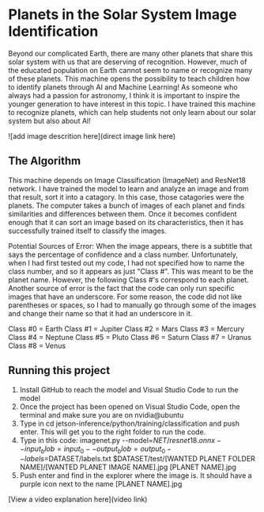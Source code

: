 # Planets in the Solar System Image Identification

 Beyond our complicated Earth, there are many other planets that share this solar system with us that are deserving of recognition. However, much of the educated population on Earth cannot seem to name or recognize many of these planets. This machine opens the possibility to teach children how to identify planets through AI and Machine Learning! As someone who always had a passion for astronomy, I think it is important to inspire the younger generation to have interest in this topic. I have trained this machine to recognize planets, which can help students not only learn about our solar system but also about AI!

![add image descrition here](direct image link here)

## The Algorithm

This machine depends on Image Classification (ImageNet) and ResNet18 network. I have trained the model to learn and analyze an image and from that result, sort it into a catagory. In this case, those catagories were the planets. The computer takes a bunch of images of each planet and finds similarities and differences between them. Once it becomes confident enough that it can sort an image based on its characteristics, then it has successfully trained itself to classify the images.

Potential Sources of Error: When the image appears, there is a subtitle that says the percentage of confidence and a class number. Unfortunately, when I had first tested out my code, I had not specified how to name the class number, and so it appears as just "Class #". This was meant to be the planet name. However, the following Class #'s correspond to each planet. Another source of error is the fact that the code can only run specific images that have an underscore. For some reason, the code did not like parentheses or spaces, so I had to manually go through some of the images and change their name so that it had an underscore in it.

Class #0 = Earth
Class #1 = Jupiter
Class #2 = Mars
Class #3 = Mercury
Class #4 = Neptune
Class #5 = Pluto
Class #6 = Saturn
Class #7 = Uranus
Class #8 = Venus


## Running this project

1. Install GitHub to reach the model and Visual Studio Code to run the model
2. Once the project has been opened on Visual Studio Code, open the terminal and make sure you are on nvidia@ubuntu
3. Type in cd jetson-inference/python/training/classification and push enter. This will get you to the right folder to run the code.
4. Type in this code: imagenet.py --model=$NET/resnet18.onnx --input_blob=input_0 --output_blob=output_0 --labels=$DATASET/labels.txt $DATASET/test/[WANTED PLANET FOLDER NAME]/[WANTED PLANET IMAGE NAME].jpg [PLANET NAME].jpg
5. Push enter and find in the explorer where the image is. It should have a purple icon next to the name [PLANET NAME].jpg

[View a video explanation here](video link)
